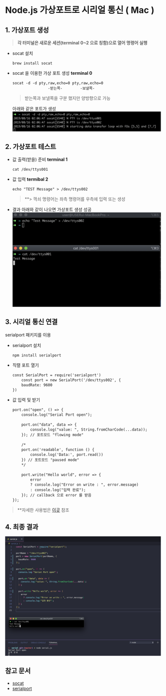 # Node.js 가상포트로 시리얼 통신 ( Mac )

## 1. 가상포트 생성 
> **각 터미널은 새로운 세션(terminal 0~2 으로 칭함)으로 열어 명령어 실행**

* socat 설치
    ```
    brew install socat
    ```

* socat 을 이용한 가상 포트 생성 **terminal 0**
    ```
    socat -d -d pty,raw,echo=0 pty,raw,echo=0
                    -받는쪽-        -보낼쪽-        
    ```
     >받는쪽과 보낼쪽을 구분 했지만 양방향으로 가능
    
     아래와 같은 포트가 생성
    ![socat](./img/socat.png)

 ## 2. 가상포트 테스트

  * 값 출력(받을) 준비  **terminal 1**
    ```
    cat /dev/ttys001
    ```
* 값 입력  **termibal 2**
    ```
    echo "TEST Message" > /dev/ttys002
    ```
    > **\> 꺽쇠 명령어는 좌측 명령어를 우측에 입력 또는 생성
* 결과
  아래와 같이 나오면 가상포트 생성 성공
  ![result](./img/result.png)

## 3. 시리얼 통신 연결
serialport 패키지를 이용   

* serialport 설치
    ```
    npm install serialport
    ```
* 직렬 포트 열기
    ```
    const SerialPort = require('serialport')
        const port = new SerialPort('/dev/ttys002', {
        baudRate: 9600
    })
    ```
* 값 입력 및 받기
    ```
    port.on("open", () => {
        console.log("Serial Port open");

        port.on("data", data => {
            console.log("value: ", String.fromCharCode(...data));
        }); // 포트모드 "flowing mode"
        
        /*
        port.on('readable', function () {
            console.log('Data:', port.read())
        }) // 포트모드 "paused mode"
        */

        port.write("Hello world", error => {
            error
            ? console.log("Error on write : ", error.message)
            : console.log("입력 완료");
        }); // callback 으로 error 를 받음
    });
    ```

> **자세한 사용법은 [이곳](http://www.google.co.kr) 참조

## 4. 최종 결과
![code](img/code.png)

## 참고 문서
 * [socat](https://stackoverflow.com/questions/52187/virtual-serial-port-for-linux)
 * [serialport](https://serialport.io/docs/guide-usage)

   





